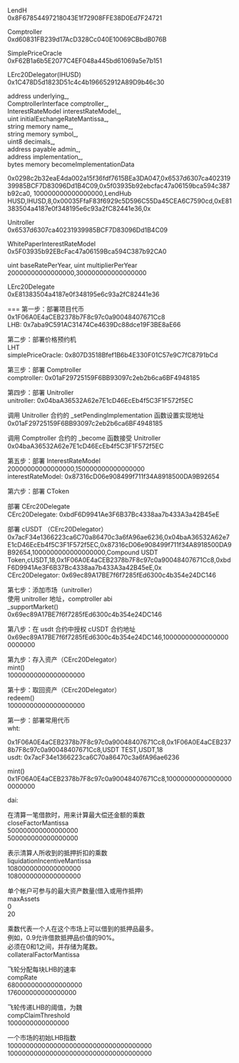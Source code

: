 LendH  
0x8F67854497218043E1f72908FFE38D0Ed7F24721

Comptroller  
0xd60831FB239d17AcD328Cc040E10069CBbdB076B

SimplePriceOracle  
0xF62B1a6b5E2077C4EF048a445bd61069a5e7b151

LErc20Delegator(IHUSD)    
0x1C478D5d1823D51c4c4b196652912A89D9b46c30

address underlying_,  
ComptrollerInterface comptroller_,  
InterestRateModel interestRateModel_,  
uint initialExchangeRateMantissa_,  
string memory name_,  
string memory symbol_,  
uint8 decimals_,  
address payable admin_,  
address implementation_,  
bytes memory becomeImplementationData

0x0298c2b32eaE4da002a15f36fdf7615BEa3DA047,0x6537d6307ca40231939985BCF7D83096Dd1B4C09,0x5f03935b92ebcfac47a06159bca594c387b92ca0,
100000000000000000,LendHub HUSD,lHUSD,8,0x00035FfaF83f6929c5D596C55Da45CEA6C7590cd,0xE81383504a4187e0f348195e6c93a2fC82441e36,0x

Unitroller  
0x6537d6307ca40231939985BCF7D83096Dd1B4C09

WhitePaperInterestRateModel  
0x5F03935b92EBcFac47a06159Bca594C387b92CA0

uint baseRatePerYear, uint multiplierPerYear  
20000000000000000,300000000000000000

LErc20Delegate  
0xE81383504a4187e0f348195e6c93a2fC82441e36

===
第一步：部署项目代币  
0x1F06A0E4aCEB2378b7F8c97c0a90048407671Cc8  
LHB: 0x7aba9C591AC31474Ce4639Dc88dce19F3BE8aE66  

第二步：部署价格预约机  
LHT  
simplePriceOracle: 0x807D3518Bfef1B6b4E330F01C57e9C7fC8791bCd  

第三步：部署 Comptroller  
comptroller: 0x01aF29725159F6BB93097c2eb2b6ca6BF4948185

第四步：部署 Unitroller  
unitroller: 0x04baA36532A62e7E1cD46EcEb4f5C3F1F572f5EC  

调用 Unitroller 合约的 _setPendingImplementation 函数设置实现地址  
0x01aF29725159F6BB93097c2eb2b6ca6BF4948185

调用 Comptroller 合约的 _become 函数接受 Unitroller  
0x04baA36532A62e7E1cD46EcEb4f5C3F1F572f5EC

第五步：部署 InterestRateModel  
20000000000000000,150000000000000000  
interestRateModel: 0x87316cD06e908499f711f34A8918500DA9B92654  

第六步：部署 CToken

部署 CErc20Delegate  
CErc20Delegate: 0xbdF6D9941Ae3F6B37Bc4338aa7b433A3a42B45eE

部署 cUSDT （CErc20Delegator）  
0x7acF34e1366223ca6C70a86470c3a6fA96ae6236,0x04baA36532A62e7E1cD46EcEb4f5C3F1F572f5EC,0x87316cD06e908499f711f34A8918500DA9B92654,1000000000000000000,Compound USDT Token,cUSDT,18,0x1F06A0E4aCEB2378b7F8c97c0a90048407671Cc8,0xbdF6D9941Ae3F6B37Bc4338aa7b433A3a42B45eE,0x  
CErc20Delegator: 0x69ec89A17BE7f6f7285fEd6300c4b354e24DC146

第七步：添加市场（unitroller）  
使用 unitroller 地址，comptroller abi  
_supportMarket()  
0x69ec89A17BE7f6f7285fEd6300c4b354e24DC146  

第八步：在 usdt 合约中授权 cUSDT 合约地址  
0x69ec89A17BE7f6f7285fEd6300c4b354e24DC146,100000000000000000000000

第九步：存入资产（CErc20Delegator）  
mint()  
10000000000000000000

第十步：取回资产（CErc20Delegator）  
redeem()  
10000000000000000000

第一步：部署常用代币  
wht: 

0x1F06A0E4aCEB2378b7F8c97c0a90048407671Cc8,0x1F06A0E4aCEB2378b7F8c97c0a90048407671Cc8,USDT TEST,USDT,18  
usdt: 0x7acF34e1366223ca6C70a86470c3a6fA96ae6236

mint()  
0x1F06A0E4aCEB2378b7F8c97c0a90048407671Cc8,100000000000000000000000  

dai: 


在清算一笔借款时，用来计算最大偿还金额的乘数  
closeFactorMantissa  
500000000000000000  
500000000000000000  

表示清算人所收到的抵押折扣的乘数  
liquidationIncentiveMantissa  
1080000000000000000  
1080000000000000000  

单个帐户可参与的最大资产数量(借入或用作抵押)  
maxAssets  
0  
20  


乘数代表一个人在这个市场上可以借到的抵押品最多。  
例如，0.9允许借款抵押品价值的90%。  
必须在0和1之间，并存储为尾数。  
collateralFactorMantissa

飞轮分配每块LHB的速率  
compRate  
6800000000000000000  
176000000000000000

飞轮传递LHB的阈值，为魏  
compClaimThreshold  
1000000000000000  


一个市场的初始LHB指数  
1000000000000000000000000000000000000  
1000000000000000000000000000000000000  

